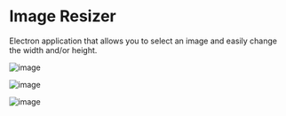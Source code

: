 # Image Resizer

Electron application that allows you to select an image and easily change the width and/or height.

![image](https://github.com/MunDo12138/Image_Resizer_Electron_Desktop/assets/66548936/289dcb89-9cb6-4f53-abc1-ac9f7454b5c9)

![image](https://github.com/MunDo12138/Image_Resizer_Electron_Desktop/assets/66548936/8ba4a1cd-2f6c-4b6d-9989-1a3e9b69dd75)

![image](https://github.com/MunDo12138/Image_Resizer_Electron_Desktop/assets/66548936/57b1c8e7-c0a1-4a86-9168-ccef23654946)
